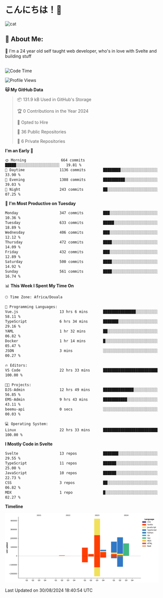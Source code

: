 

# こんにちは！🙂  
![cat](https://github.com/michaelnji/michaelnji/assets/73862378/606e99e9-2c18-4853-8722-991e4af8eae6)

## 💫 About Me:
🙂 I'm a 24 year old self taught web developer, who's in love with Svelte and building stuff <br><br>

<!--START_SECTION:waka-->
![Code Time](http://img.shields.io/badge/Code%20Time-904%20hrs%2018%20mins-blue)

![Profile Views](http://img.shields.io/badge/Profile%20Views-33-blue)

**🐱 My GitHub Data** 

> 📦 131.9 kB Used in GitHub's Storage 
 > 
> 🏆 0 Contributions in the Year 2024
 > 
> 💼 Opted to Hire
 > 
> 📜 36 Public Repositories 
 > 
> 🔑 6 Private Repositories 
 > 
**I'm an Early 🐤** 

```text
🌞 Morning                664 commits         █████░░░░░░░░░░░░░░░░░░░░   19.81 % 
🌆 Daytime                1136 commits        ████████░░░░░░░░░░░░░░░░░   33.90 % 
🌃 Evening                1308 commits        ██████████░░░░░░░░░░░░░░░   39.03 % 
🌙 Night                  243 commits         ██░░░░░░░░░░░░░░░░░░░░░░░   07.25 % 
```
📅 **I'm Most Productive on Tuesday** 

```text
Monday                   347 commits         ███░░░░░░░░░░░░░░░░░░░░░░   10.36 % 
Tuesday                  633 commits         █████░░░░░░░░░░░░░░░░░░░░   18.89 % 
Wednesday                406 commits         ███░░░░░░░░░░░░░░░░░░░░░░   12.12 % 
Thursday                 472 commits         ████░░░░░░░░░░░░░░░░░░░░░   14.09 % 
Friday                   432 commits         ███░░░░░░░░░░░░░░░░░░░░░░   12.89 % 
Saturday                 500 commits         ████░░░░░░░░░░░░░░░░░░░░░   14.92 % 
Sunday                   561 commits         ████░░░░░░░░░░░░░░░░░░░░░   16.74 % 
```


📊 **This Week I Spent My Time On** 

```text
🕑︎ Time Zone: Africa/Douala

💬 Programming Languages: 
Vue.js                   13 hrs 6 mins       ███████████████░░░░░░░░░░   58.11 % 
TypeScript               6 hrs 34 mins       ███████░░░░░░░░░░░░░░░░░░   29.16 % 
YAML                     1 hr 32 mins        ██░░░░░░░░░░░░░░░░░░░░░░░   06.82 % 
Docker                   1 hr 14 mins        █░░░░░░░░░░░░░░░░░░░░░░░░   05.47 % 
JSON                     3 mins              ░░░░░░░░░░░░░░░░░░░░░░░░░   00.27 % 

🔥 Editors: 
VS Code                  22 hrs 33 mins      █████████████████████████   100.00 % 

🐱‍💻 Projects: 
DJS-Admin                12 hrs 49 mins      ██████████████░░░░░░░░░░░   56.85 % 
EMS-Admin                9 hrs 43 mins       ███████████░░░░░░░░░░░░░░   43.11 % 
beemu-api                0 secs              ░░░░░░░░░░░░░░░░░░░░░░░░░   00.03 % 

💻 Operating System: 
Linux                    22 hrs 33 mins      █████████████████████████   100.00 % 
```

**I Mostly Code in Svelte** 

```text
Svelte                   13 repos            ███████░░░░░░░░░░░░░░░░░░   29.55 % 
TypeScript               11 repos            ██████░░░░░░░░░░░░░░░░░░░   25.00 % 
JavaScript               10 repos            ██████░░░░░░░░░░░░░░░░░░░   22.73 % 
CSS                      3 repos             ██░░░░░░░░░░░░░░░░░░░░░░░   06.82 % 
MDX                      1 repo              █░░░░░░░░░░░░░░░░░░░░░░░░   02.27 % 
```



**Timeline**

![Lines of Code chart](https://raw.githubusercontent.com/michaelnji/michaelnji/main/assets/bar_graph.png)


 Last Updated on 30/08/2024 18:40:54 UTC
<!--END_SECTION:waka-->
